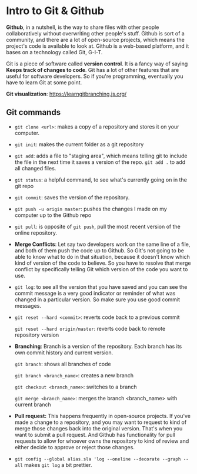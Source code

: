 # Intro to Git & Github

**Github**, in a nutshell, is the way to share files with other people collaboratively without overwriting other people's stuff. Github is sort of a community, and there are a lot of open-source projects, which means the project's code is available to look at. Github is a web-based platform, and it bases on a technology called Git, G-I-T.

Git is a piece of software called **version control**. It is a fancy way of saying **Keeps track of changes to code**. Git has a lot of other features that are useful for software developers. So if you're programming, eventually you have to learn Git at some point.

**Git visualization**: https://learngitbranching.js.org/

## Git commands

- `git clone <url>`: makes a copy of a repository and stores it on your computer.
- `git init`: makes the current folder as a git repository
- `git add`: adds a file to "staging area", which means telling git to include the file in the next time it saves a version of the repo. `git add .` to add all changed files.
- `git status`: a helpful command, to see what's currently going on in the git repo
- `git commit`: saves the version of the repository.
- `git push -u origin master`: pushes the changes I made on my computer up to the Github repo
- `git pull`: is opposite of `git push`, pull the most recent version of the online repository.
- **Merge Conflicts**: Let say two developers work on the same line of a file, and both of them push the code up to Github. So Git's not going to be able to know what to do in that situation, because it doesn't know which kind of version of the code to believe. So you have to resolve that merge conflict by specifically telling Git which version of the code you want to use.
- `git log`: to see all the version that you have saved and you can see the commit message is a very good indicator or reminder of what was changed in a particular version. So make sure you use good commit messages.
- `git reset --hard <commit>`: reverts code back to a previous commit

  `git reset --hard origin/master`: reverts code back to remote repository version

- **Branching**: Branch is a version of the repository. Each branch has its own commit history and current version.

  `git branch`: shows all branches of code

  `git branch <branch_name>`: creates a new branch

  `git checkout <branch_name>`: switches to a branch

  `git merge <branch_name>`: merges the branch <branch_name> with current branch

- **Pull request:** This happens frequently in open-source projects. If you've made a change to a repository, and you may want to request to kind of merge those changes back into the original version. That's when you want to submit a pull request. And Github has functionality for pull requests to allow for whoever owns the repository to kind of review and either decide to approve or reject those changes.

- `git config --global alias.sla 'log --oneline --decorate --graph --all` makes `git log` a bit prettier.
